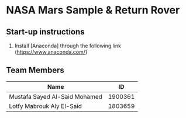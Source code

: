 # NASA Mars Sample & Return Rover
## Start-up instructions
1. Install [Anaconda] through the following link (https://www.anaconda.com/)


## Team Members
| Name                   |ID |
|-----|--------|
|Mustafa Sayed Al-Said Mohamed| 1900361|
|Lotfy Mabrouk Aly El-Said|1803659|

